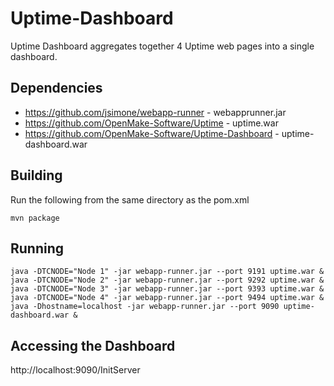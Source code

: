 # Uptime-Dashboard

Uptime Dashboard aggregates together 4 Uptime web pages into a single dashboard.

## Dependencies

* https://github.com/jsimone/webapp-runner - webapprunner.jar
* https://github.com/OpenMake-Software/Uptime - uptime.war
* https://github.com/OpenMake-Software/Uptime-Dashboard - uptime-dashboard.war

## Building

Run the following from the same directory as the pom.xml

```
mvn package 
```

## Running

```
java -DTCNODE="Node 1" -jar webapp-runner.jar --port 9191 uptime.war &
java -DTCNODE="Node 2" -jar webapp-runner.jar --port 9292 uptime.war &
java -DTCNODE="Node 3" -jar webapp-runner.jar --port 9393 uptime.war &
java -DTCNODE="Node 4" -jar webapp-runner.jar --port 9494 uptime.war &
java -Dhostname=localhost -jar webapp-runner.jar --port 9090 uptime-dashboard.war &
```

## Accessing the Dashboard

http://localhost:9090/InitServer

